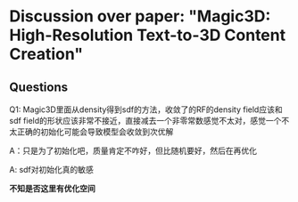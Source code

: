 # Discussion over paper: "Magic3D: High-Resolution Text-to-3D Content Creation"

## Questions

Q1: Magic3D里面从density得到sdf的方法，收敛了的RF的density field应该和sdf field的形状应该非常不接近，直接减去一个非零常数感觉不太对，感觉一个不太正确的初始化可能会导致模型会收敛到次优解

A：只是为了初始化吧，质量肯定不咋好，但比随机要好，然后在再优化

A: sdf对初始化真的敏感

**不知是否这里有优化空间**